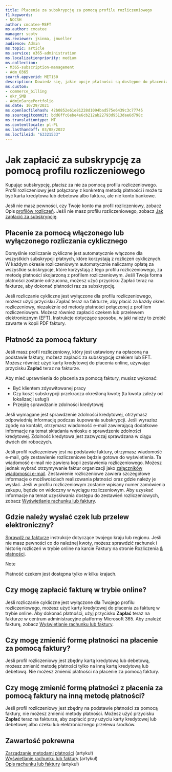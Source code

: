 ```yaml
---
title: Płacenie za subskrypcję za pomocą profilu rozliczeniowego
f1.keywords:
- NOCSH
author: cmcatee-MSFT
ms.author: cmcatee
manager: scotv
ms.reviewer: jkinma, jmueller
audience: Admin
ms.topic: article
ms.service: o365-administration
ms.localizationpriority: medium
ms.collection:
- M365-subscription-management
- Adm_O365
search.appverid: MET150
description: Dowiedz się, jakie opcje płatności są dostępne do płacenia za subskrypcję za pomocą profilu rozliczeniowego.
ms.custom:
- commerce_billing
- okr_SMB
- AdminSurgePortfolio
ms.date: 10/29/2021
ms.openlocfilehash: 42b0852e61e81228d1094bad575e6439c3c77745
ms.sourcegitcommit: bdd6ffc6ebe4e6cb212ab22793d9513dae6d798c
ms.translationtype: MT
ms.contentlocale: pl-PL
ms.lasthandoff: 03/08/2022
ms.locfileid: "63321533"
---
```

# <a name="how-to-pay-for-your-subscription-with-a-billing-profile"></a>Jak zapłacić za subskrypcję za pomocą profilu rozliczeniowego

Kupując subskrypcję, płacisz za nie za pomocą profilu rozliczeniowego. Profil rozliczeniowy jest połączony z konkretną metodą płatności i może to być karta kredytowa lub debetowa albo faktura, ale nie konto bankowe.

Jeśli nie masz pewności, czy Twoje konto ma profil rozliczeniowy, zobacz Opis [profilów rozliczeń](manage-billing-profiles.md). Jeśli nie masz profilu rozliczeniowego, zobacz [Jak zapłacić za subskrypcję](pay-for-your-subscription.md).

## <a name="paying-with-recurring-billing-turned-on-or-off"></a>Płacenie za pomocą włączonego lub wyłączonego rozliczania cyklicznego

Domyślnie rozliczanie cykliczne jest automatycznie włączone dla wszystkich subskrypcji płatnych, które korzystają z rozliczeń cyklicznych. W każdym okresie rozliczeniowym automatycznie naliczamy opłatę za wszystkie subskrypcje, które korzystają z tego profilu rozliczeniowego, za metodę płatności skojarzoną z profilem rozliczeniowym. Jeśli Twoja forma płatności zostanie odrzucona, możesz użyć przycisku  Zapłać teraz na fakturze, aby dokonać płatności raz za subskrypcję.

Jeśli rozliczanie cykliczne jest wyłączone dla profilu rozliczeniowego, możesz  użyć przycisku Zapłać teraz na fakturze, aby płacić za każdy okres rozliczeniowy, niezależnie od metody płatności połączonej z profilem rozliczeniowym. Możesz również zapłacić czekem lub przelewem elektronicznym (EFT). Instrukcje dotyczące sposobu, w jaki należy to zrobić zawarte w kopii PDF faktury.

## <a name="paying-by-invoice"></a>Płatność za pomocą faktury

Jeśli masz profil rozliczeniowy, który jest ustawiony na opłaconą na podstawie faktury, możesz zapłacić za subskrypcję czekiem lub EFT. Możesz również użyć karty kredytowej do płacenia online, używając przycisku **Zapłać** teraz na fakturze.

Aby mieć uprawnienia do płacenia za pomocą faktury, musisz wykonać:

- Być klientem zdyswitowanej pracy
- Czy koszt subskrypcji przekracza określoną kwotę (ta kwota zależy od lokalizacji usługi)
- Przejdę sprawdzanie zdolności kredytowej

Jeśli wymagane jest sprawdzenie zdolności kredytowej, otrzymasz odpowiednią informację podczas kupowania subskrypcji. Jeśli wyrazisz zgodę na kontakt, otrzymasz wiadomość e-mail zawierającą dodatkowe informacje na temat składania wniosku o sprawdzenie zdolności kredytowej. Zdolność kredytowa jest zazwyczaj sprawdzana w ciągu dwóch dni roboczych.

Jeśli profil rozliczeniowy jest na podstawie faktury, otrzymasz wiadomość e-mail, gdy zestawienie rozliczeniowe będzie gotowe do wyświetlenia. Ta wiadomość e-mail nie zawiera kopii zestawienia rozliczeniowego. Możesz jednak wybrać otrzymywanie faktur organizacji jako [załączników wiadomości e-mail](manage-billing-notifications.md#receive-your-organizations-invoices-as-email-attachments). Zestawienie rozliczeniowe zawiera szczegółowe informacje o możliwościach realizowania płatności oraz gdzie należy je wysłać. Jeśli w profilu rozliczeniowym zostanie wpisany numer zamówienia zakupu, będzie on widoczny w wyciągu rozliczeniowym. Aby uzyskać informacje na temat uzyskiwania dostępu do zestawień rozliczeniowych, zobacz [Wyświetlanie rachunku lub faktury](view-your-bill-or-invoice.md).

## <a name="where-do-i-send-my-check-or-eft-payment"></a>Gdzie należy wysłać czek lub przelew elektroniczny?

[Sprawdź na fakturze](view-your-bill-or-invoice.md) instrukcje dotyczące twojego kraju lub regionu. Jeśli nie masz pewności co do należnej kwoty, możesz sprawdzić rachunek i historię rozliczeń w trybie online na karcie Faktury  na stronie Rozliczenia <a href="https://go.microsoft.com/fwlink/p/?linkid=2102895" target="_blank">& płatności</a>.

> [!NOTE]
> Płatność czekem jest dostępna tylko w kilku krajach.

## <a name="can-i-pay-my-invoice-online"></a>Czy mogę zapłacić fakturę w trybie online?

Jeśli rozliczanie cykliczne jest wyłączone dla Twojego profilu rozliczeniowego, możesz użyć karty kredytowej do płacenia za fakturę w trybie online. Aby dokonać płatności, użyj przycisku **Zapłać** teraz na fakturze w centrum administracyjne platformy Microsoft 365. Aby znaleźć fakturę, zobacz [Wyświetlanie rachunku lub faktury](view-your-bill-or-invoice.md).

## <a name="can-i-change-from-my-current-payment-method-to-paying-by-invoice"></a>Czy mogę zmienić formę płatności na płacenie za pomocą faktury?

Jeśli profil rozliczeniowy jest zbędny kartą kredytową lub debetową, możesz zmienić metodę płatności tylko na inną kartę kredytową lub debetową. Nie możesz zmienić płatności na płacenie za pomocą faktury.

## <a name="can-i-change-from-paying-by-invoice-to-using-a-different-payment-method"></a>Czy mogę zmienić formę płatności z płacenia za pomocą faktury na inną metodę płatności?

Jeśli profil rozliczeniowy jest zbędny na podstawie płatności za pomocą faktury, nie możesz zmienić metody płatności. Możesz użyć przycisku **Zapłać** teraz na fakturze, aby zapłacić przy użyciu karty kredytowej lub debetowej albo czeku lub elektronicznego przelewu środków.

## <a name="related-content"></a>Zawartość pokrewna

[Zarządzanie metodami płatności](manage-payment-methods.md) (artykuł)\
[Wyświetlanie rachunku lub faktury](view-your-bill-or-invoice.md) (artykuł)\
[Opis rachunku lub faktury](understand-your-invoice.md) (artykuł)
